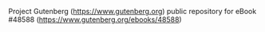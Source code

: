 Project Gutenberg (https://www.gutenberg.org) public repository for eBook #48588 (https://www.gutenberg.org/ebooks/48588)
